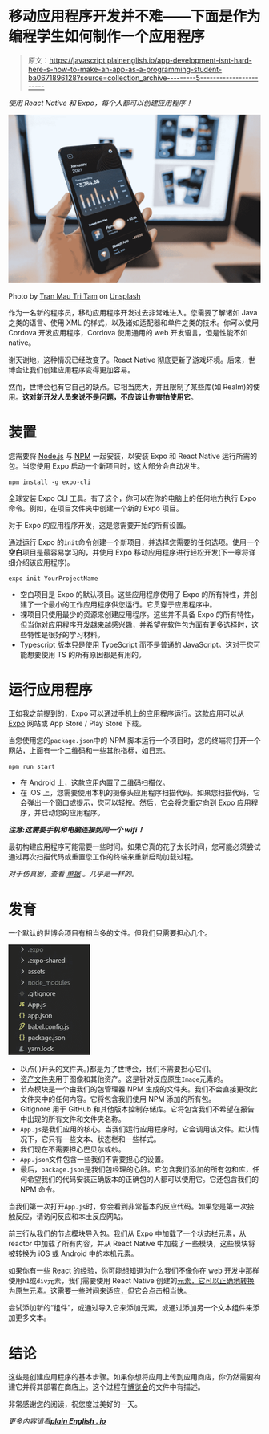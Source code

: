 # 移动应用程序开发并不难——下面是作为编程学生如何制作一个应用程序

> 原文：<https://javascript.plainenglish.io/app-development-isnt-hard-here-s-how-to-make-an-app-as-a-programming-student-ba0671896128?source=collection_archive---------5----------------------->

*使用 React Native 和 Expo，每个人都可以创建应用程序！*

![](img/d33e38adb0c35e47a464c8b4d16acb33.png)

Photo by [Tran Mau Tri Tam](https://unsplash.com/@tranmautritam?utm_source=unsplash&utm_medium=referral&utm_content=creditCopyText) on [Unsplash](https://unsplash.com/s/photos/app-development?utm_source=unsplash&utm_medium=referral&utm_content=creditCopyText)

作为一名新的程序员，移动应用程序开发过去非常难进入。您需要了解诸如 Java 之类的语言、使用 XML 的样式，以及诸如适配器和单件之类的技术。你可以使用 Cordova 开发应用程序，Cordova 使用通用的 web 开发语言，但是性能不如 native。

谢天谢地，这种情况已经改变了。React Native 彻底更新了游戏环境。后来，世博会让我们创建应用程序变得更加容易。

然而，世博会也有它自己的缺点。它相当庞大，并且限制了某些库(如 Realm)的使用。**这对新开发人员来说不是问题，不应该让你害怕使用它**。

# 装置

您需要将 [Node.js](https://nodejs.org/en/) 与 [NPM](https://www.npmjs.com/) 一起安装，以安装 Expo 和 React Native 运行所需的包。当您使用 Expo 启动一个新项目时，这大部分会自动发生。

```
npm install -g expo-cli
```

全球安装 Expo CLI 工具。有了这个，你可以在你的电脑上的任何地方执行 Expo 命令。例如，在项目文件夹中创建一个新的 Expo 项目。

对于 Expo 的应用程序开发，这是您需要开始的所有设置。

通过运行 Expo 的`init`命令创建一个新项目，并选择您需要的任何选项。使用一个**空白**项目是最容易学习的，并使用 Expo 移动应用程序进行轻松开发(下一章将详细介绍该应用程序)。

```
expo init YourProjectName
```

*   空白项目是 Expo 的默认项目。这些应用程序使用了 Expo 的所有特性，并创建了一个最小的工作应用程序供您运行。它贯穿于应用程序中。
*   裸项目只使用最少的资源来创建应用程序。这些并不具备 Expo 的所有特性，但当你对应用程序开发越来越感兴趣，并希望在软件包方面有更多选择时，这些特性是很好的学习材料。
*   Typescript 版本只是使用 TypeScript 而不是普通的 JavaScript。这对于您可能想要使用 TS 的所有原因都是有用的。

# 运行应用程序

正如我之前提到的，Expo 可以通过手机上的应用程序运行。这款应用可以从 [Expo](https://expo.io/) 网站或 App Store / Play Store 下载。

当您使用您的`package.json`中的 NPM 脚本运行一个项目时，您的终端将打开一个网站，上面有一个二维码和一些其他指标，如日志。

```
npm run start
```

*   在 Android 上，这款应用内置了二维码扫描仪。
*   在 iOS 上，您需要使用本机的摄像头应用程序扫描代码。如果您扫描代码，它会弹出一个窗口或提示，您可以轻按。然后，它会将您重定向到 Expo 应用程序，并启动您的应用程序。

***注意:这需要手机和电脑连接到同一个 wifi！***

最初构建应用程序可能需要一些时间。如果它真的花了太长时间，您可能必须尝试通过再次扫描代码或重置您工作的终端来重新启动加载过程。

*对于仿真器，查看* [*单据*](https://docs.expo.io/guides/) *。几乎是一样的。*

# 发育

一个默认的世博会项目有相当多的文件。但我们只需要担心几个。

![](img/83bc02efa3c1ac5914ec0143d8ec10e5.png)

*   以点(.)开头的文件夹。)都是为了世博会，我们不需要担心它们。
*   [资产文件夹](https://docs.expo.io/versions/latest/sdk/asset/)用于图像和其他资产。这是针对反应原生`Image`元素的。
*   节点模块是一个由我们的包管理器 NPM 生成的文件夹。我们不会直接更改此文件夹中的任何内容。它将包含我们使用 NPM 添加的所有包。
*   Gitignore 用于 GitHub 和其他版本控制存储库。它将包含我们不希望在报告中出现的所有文件和文件夹名称。
*   `App.js`是我们应用的核心。当我们运行应用程序时，它会调用该文件。默认情况下，它只有一些文本、状态栏和一些样式。
*   我们现在不需要担心巴贝尔或纱。
*   `App.json`文件包含一些我们不需要担心的设置。
*   最后，`package.json`是我们包经理的心脏。它包含我们添加的所有包和库，任何希望我们的代码安装正确版本的正确包的人都可以使用它。它还包含我们的 NPM 命令。

当我们第一次打开`App.js`时，你会看到非常基本的反应代码。如果您是第一次接触反应，请访问反应和本土反应网站。

前三行从我们的节点模块导入包。我们从 Expo 中加载了一个状态栏元素，从 reactor 中加载了所有内容，并从 React Native 中加载了一些模块，这些模块将被转换为 iOS 或 Android 中的本机元素。

如果你有一些 React 的经验，你可能想知道为什么我们不像你在 web 开发中那样使用`h1`或`div`元素，我们需要使用 React Native 创建的[元素，它可以正确地转换为原生元素。这需要一些时间来适应，但它会点击相当快。](https://reactnative.dev/docs/components-and-apis)

尝试添加新的“组件”，或通过导入它来添加元素，或通过添加另一个文本组件来添加更多文本。

# 结论

这些是创建应用程序的基本步骤。如果你想将应用上传到应用商店，你仍然需要构建它并将其部署在商店上。这个过程在[博览会](https://docs.expo.io/distribution/introduction/)的文件中有描述。

非常感谢您的阅读，祝您度过美好的一天。

*更多内容请看*[***plain English . io***](http://plainenglish.io/)
